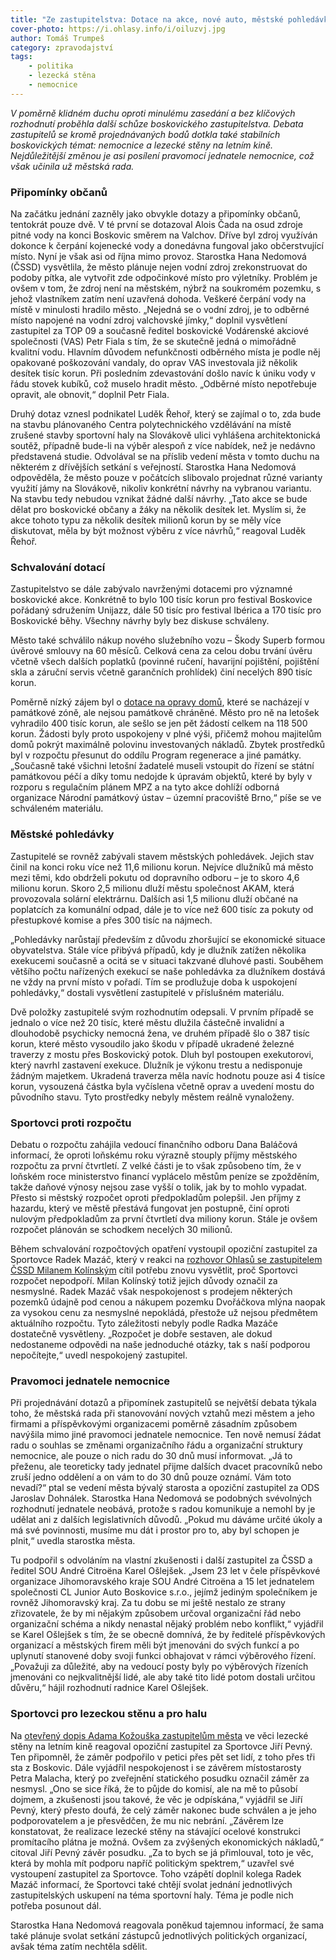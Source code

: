 ```yaml
---
title: "Ze zastupitelstva: Dotace na akce, nové auto, městské pohledávky, nemocnice a lezecká stěna"
cover-photo: https://i.ohlasy.info/i/oiluzvj.jpg
author: Tomáš Trumpeš
category: zpravodajství
tags:
    - politika
    - lezecká stěna
    - nemocnice
---
```


*V poměrně klidném duchu oproti minulému zasedání a bez klíčových rozhodnutí proběhla další schůze boskovického zastupitelstva. Debata zastupitelů se kromě projednávaných bodů dotkla také stabilních boskovických témat: nemocnice a lezecké stěny na letním kině. Nejdůležitější změnou je asi posílení pravomocí jednatele nemocnice, což však učinila už městská rada.*

### Připomínky občanů

Na začátku jednání zazněly jako obvykle dotazy a připomínky občanů, tentokrát pouze dvě. V té první se dotazoval Alois Čada na osud zdroje pitné vody na konci Boskovic směrem na Valchov. Dříve byl zdroj využíván dokonce k čerpání kojenecké vody a donedávna fungoval jako občerstvující místo. Nyní je však asi od října mimo provoz. Starostka Hana Nedomová (ČSSD) vysvětlila, že město plánuje nejen vodní zdroj zrekonstruovat do podoby pítka, ale vytvořit zde odpočinkové místo pro výletníky. Problém je ovšem v tom, že zdroj není na městském, nýbrž na soukromém pozemku, s jehož vlastníkem zatím není uzavřená dohoda. Veškeré čerpání vody na místě v minulosti hradilo město. „Nejedná se o vodní zdroj, je to odběrné místo napojené na vodní zdroj valchovské jímky,“ doplnil vysvětlení zastupitel za TOP 09 a současně ředitel boskovické Vodárenské akciové společnosti (VAS) Petr Fiala s tím, že se skutečně jedná o mimořádně kvalitní vodu. Hlavním důvodem nefunkčnosti odběrného místa je podle něj opakované poškozování vandaly, do oprav VAS investovala již několik desítek tisíc korun. Při posledním zdevastování došlo navíc k úniku vody v řádu stovek kubíků, což muselo hradit město. „Odběrné místo nepotřebuje opravit, ale obnovit,“ doplnil Petr Fiala.

Druhý dotaz vznesl podnikatel Luděk Řehoř, který se zajímal o to, zda bude na stavbu plánovaného Centra polytechnického vzdělávání na místě zrušené stavby sportovní haly na Slovákově ulici vyhlášena architektonická soutěž, případně bude-li na výběr alespoň z více nabídek, než je nedávno představená studie. Odvolával se na příslib vedení města v tomto duchu na některém z dřívějších setkání s veřejností. Starostka Hana Nedomová odpověděla, že město pouze v počátcích slibovalo projednat různé varianty využití jámy na Slovákově, nikoliv konkrétní návrhy na vybranou variantu. Na stavbu tedy nebudou vznikat žádné další návrhy. „Tato akce se bude dělat pro boskovické občany a žáky na několik desítek let. Myslím si, že akce tohoto typu za několik desítek milionů korun by se měly více diskutovat, měla by být možnost výběru z více návrhů,“ reagoval Luděk Řehoř.

### Schvalování dotací

Zastupitelstvo se dále zabývalo navrženými dotacemi pro významné boskovické akce. Konkrétně to bylo 100 tisíc korun pro festival Boskovice pořádaný sdružením Unijazz, dále 50 tisíc pro festival Ibérica a 170 tisíc pro Boskovické běhy. Všechny návrhy byly bez diskuse schváleny.

Město také schválilo nákup nového služebního vozu – Škody Superb formou úvěrové smlouvy na 60 měsíců. Celková cena za celou dobu trvání úvěru včetně všech dalších poplatků (povinné ručení, havarijní pojištění, pojištění skla a záruční servis včetně garančních prohlídek) činí necelých 890 tisíc korun.

Poměrně nízký zájem byl o [dotace na opravy domů](/clanky/2016/01/pamatkova-zona.html), které se nacházejí v památkové zóně, ale nejsou památkově chráněné. Město pro ně na letošek vyhradilo 400 tisíc korun, ale sešlo se jen pět žádostí celkem na 118 500 korun. Žádosti byly proto uspokojeny v plné výši, přičemž mohou majitelům domů pokrýt maximálně polovinu investovaných nákladů. Zbytek prostředků byl v rozpočtu přesunut do oddílu Program regenerace a jiné památky. „Současně také všichni letošní žadatelé museli vstoupit do řízení se státní památkovou péčí a díky tomu nedojde k úpravám objektů, které by byly v rozporu s regulačním plánem MPZ a na tyto akce dohlíží odborná organizace Národní památkový ústav – územní pracoviště Brno,“ píše se ve schváleném materiálu.

### Městské pohledávky

Zastupitelé se rovněž zabývali stavem městských pohledávek. Jejich stav činil na konci roku více než 11,6 milionu korun. Nejvíce dlužníků má město mezi těmi, kdo obdrželi pokutu od dopravního odboru – je to skoro 4,6 milionu korun. Skoro 2,5 milionu dluží městu společnost AKAM, která provozovala solární elektrárnu. Dalších asi 1,5 milionu dluží občané na poplatcích za komunální odpad, dále je to více než 600 tisíc za pokuty od přestupkové komise a přes 300 tisíc na nájmech.

„Pohledávky narůstají především z důvodu zhoršující se ekonomické situace obyvatelstva. Stále více přibývá případů, kdy je dlužník zatížen několika exekucemi současně a ocitá se v situaci takzvané dluhové pasti. Souběhem většího počtu nařízených exekucí se naše pohledávka za dlužníkem dostává ne vždy na první místo v pořadí. Tím se prodlužuje doba k uspokojení pohledávky,“ dostali vysvětlení zastupitelé v příslušném materiálu. 

Dvě položky zastupitelé svým rozhodnutím odepsali. V prvním případě se jednalo o více než 20 tisíc, které městu dlužila částečně invalidní a dlouhodobě psychicky nemocná žena, ve druhém případě šlo o 387 tisíc korun, které město vysoudilo jako škodu v případě ukradené železné traverzy z mostu přes Boskovický potok. Dluh byl postoupen exekutorovi, který navrhl zastavení exekuce. Dlužník je výkonu trestu a nedisponuje žádným majetkem. Ukradená traverza měla navíc hodnotu pouze asi 4 tisíce korun, vysouzená částka byla vyčíslena včetně oprav a uvedení mostu do původního stavu. Tyto prostředky nebyly městem reálně vynaloženy. 

### Sportovci proti rozpočtu

Debatu o rozpočtu zahájila vedoucí finančního odboru Dana Baláčová informací, že oproti loňskému roku výrazně stouply příjmy městského rozpočtu za první čtvrtletí. Z velké části je to však způsobeno tím, že v loňském roce ministerstvo financí vyplácelo městům peníze se zpožděním, takže daňové výnosy nejsou zase vyšší o tolik, jak by to mohlo vypadat. Přesto si městský rozpočet oproti předpokladům polepšil. Jen příjmy z hazardu, který ve městě přestává fungovat jen postupně, činí oproti nulovým předpokladům za první čtvrtletí dva miliony korun. Stále je ovšem rozpočet plánován se schodkem necelých 30 milionů.

Během schvalování rozpočtových opatření vystoupil opoziční zastupitel za Sportovce Radek Mazáč, který v reakci na [rozhovor Ohlasů se zastupitelem ČSSD Milanem Kolínským](/clanky/2016/03/rozhovor-kolinsky.html) cítil potřebu znovu vysvětlit, proč Sportovci rozpočet nepodpoří. Milan Kolínský totiž jejich důvody označil za nesmyslné. Radek Mazáč však nespokojenost s prodejem některých pozemků údajně pod cenou a nákupem pozemku Dvořáčkova mlýna naopak za vysokou cenu za nesmyslné nepokládá, přestože už nejsou předmětem aktuálního rozpočtu. Tyto záležitosti nebyly podle Radka Mazáče dostatečně vysvětleny. „Rozpočet je dobře sestaven, ale dokud nedostaneme odpovědi na naše jednoduché otázky, tak s naší podporou nepočítejte,“ uvedl nespokojený zastupitel.

### Pravomoci jednatele nemocnice

Při projednávání dotazů a připomínek zastupitelů se největší debata týkala toho, že městská rada při stanovování nových vztahů mezi městem a jeho firmami a příspěvkovými organizacemi poměrně zásadním způsobem navýšila mimo jiné pravomoci jednatele nemocnice. Ten nově nemusí žádat radu o souhlas se změnami organizačního řádu a organizační struktury nemocnice, ale pouze o nich radu do 30 dnů musí informovat. „Já to přeženu, ale teoreticky tady jednatel přijme dalších dvacet pracovníků nebo zruší jedno oddělení a on vám to do 30 dnů pouze oznámí. Vám toto nevadí?“ ptal se vedení města bývalý starosta a opoziční zastupitel za ODS Jaroslav Dohnálek. Starostka Hana Nedomová se podobných svévolných rozhodnutí jednatele neobává, protože s radou komunikuje a nemohl by je udělat ani z dalších legislativních důvodů. „Pokud mu dáváme určité úkoly a má své povinnosti, musíme mu dát i prostor pro to, aby byl schopen je plnit,“ uvedla starostka města. 

Tu podpořil s odvoláním na vlastní zkušenosti i další zastupitel za ČSSD a ředitel SOU André Citroëna Karel Ošlejšek. „Jsem 23 let v čele příspěvkové organizace Jihomoravského kraje SOU André Citroëna a 15 let jednatelem společnosti CL Junior Auto Boskovice s.r.o., jejímž jediným společníkem je rovněž Jihomoravský kraj. Za tu dobu se mi ještě nestalo ze strany zřizovatele, že by mi nějakým způsobem určoval organizační řád nebo organizační schéma a nikdy nenastal nějaký problém nebo konflikt,“ vyjádřil se Karel Ošlejšek s tím, že se obecně domnívá, že by ředitelé příspěvkových organizací a městských firem měli být jmenováni do svých funkcí a po uplynutí stanovené doby svoji funkci obhajovat v rámci výběrového řízení. „Považuji za důležité, aby na vedoucí posty byly po výběrových řízeních jmenováni co nejkvalitnější lidé, ale aby také tito lidé potom dostali určitou důvěru,“ hájil rozhodnutí radnice Karel Ošlejšek.

### Sportovci pro lezeckou stěnu a pro halu

Na [otevřený dopis Adama Kožouška zastupitelům města](/clanky/2016/03/stena-otevreny-dopis.html) ve věci lezecké stěny na letním kině reagoval opoziční zastupitel za Sportovce Jiří Pevný. Ten připomněl, že záměr podpořilo v petici přes pět set lidí, z toho přes tři sta z Boskovic. Dále vyjádřil nespokojenost i se závěrem místostarosty Petra Malacha, který po zveřejnění statického posudku označil záměr za nesmysl. „Ono se sice říká, že to půjde do komisí, ale na mě to působí dojmem, a zkušenosti jsou takové, že věc je odpískána,“ vyjádřil se Jiří Pevný, který přesto doufá, že celý záměr nakonec bude schválen a je jeho podporovatelem a je přesvědčen, že mu nic nebrání. „Závěrem lze konstatovat, že realizace lezecké stěny na stávající ocelové konstrukci promítacího plátna je možná. Ovšem za zvýšených ekonomických nákladů,“ citoval Jiří Pevný závěr posudku. „Za to bych se já přimlouval, toto je věc, která by mohla mít podporu napříč politickým spektrem,“ uzavřel své vystoupení zastupitel za Sportovce. Toho vzápětí doplnil kolega Radek Mazáč informací, že Sportovci také chtějí svolat jednání jednotlivých zastupitelských uskupení na téma sportovní haly. Téma je podle nich potřeba posunout dál.

Starostka Hana Nedomová reagovala poněkud tajemnou informací, že sama také plánuje svolat setkání zástupců jednotlivých politických organizací, avšak téma zatím nechtěla sdělit.

